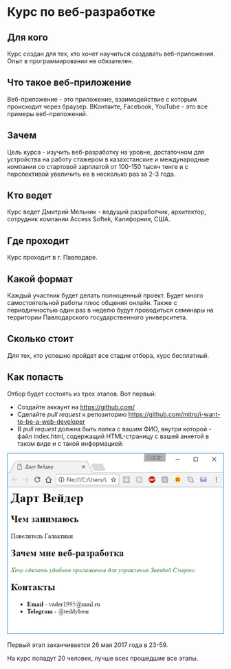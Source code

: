 # Курс по веб-разработке

## Для кого

Курс создан для тех, кто хочет научиться создавать веб-приложения. Опыт в программировании не обязателен.

## Что такое веб-приложение

Веб-приложение - это приложение, взаимодействие с которым происходит через браузер. ВКонтакте, Facebook, YouTube - это все примеры веб-приложений.

## Зачем

Цель курса - изучить веб-разработку на уровне, достаточном для устройства на работу стажером в казахстанские и международные компании со стартовой зарплатой от 100-150 тысяч тенге и с перспективой увеличить ее в несколько раз за 2-3 года.

## Кто ведет

Курс ведет Дмитрий Мельник - ведущий разработчик, архитектор, сотрудник компании Access Softek, Калифорния, США.

## Где проходит

Курс проходит в г. Павлодаре.

## Какой формат

Каждый участник будет делать полноценный проект. Будет много самостоятельной работы плюс общения онлайн. Также с периодичностью один раз в неделю будут проводиться семинары на территории Павлодарского государственного университета.

## Сколько стоит

Для тех, кто успешно пройдет все стадии отбора, курс бесплатный.

## Как попасть

Отбор будет состоять из трех этапов. Вот первый:

* Создайте аккаунт на https://github.com/
* Сделайте _pull request_ к репозиторию https://github.com/mitro/i-want-to-be-a-web-developer
* В _pull request_ должна быть папка с вашим ФИО, внутри которой - файл index.html, содержащий HTML-страницу с вашей анкетой в таком виде и с такой информацией:

![Пример анкеты](images/sample.png?raw=true)

Первый этап заканчивается 26 мая 2017 года в 23-59.

На курс попадут 20 человек, лучше всех прошедшие все этапы.